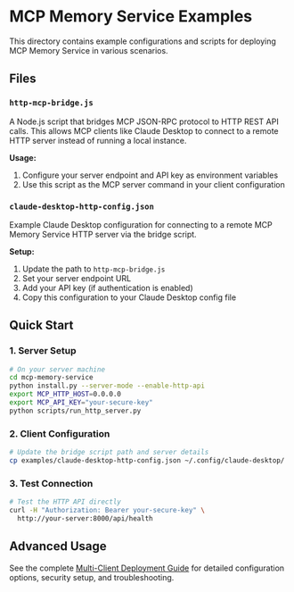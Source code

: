 # MCP Memory Service Examples

This directory contains example configurations and scripts for deploying MCP Memory Service in various scenarios.

## Files

### `http-mcp-bridge.js`
A Node.js script that bridges MCP JSON-RPC protocol to HTTP REST API calls. This allows MCP clients like Claude Desktop to connect to a remote HTTP server instead of running a local instance.

**Usage:**
1. Configure your server endpoint and API key as environment variables
2. Use this script as the MCP server command in your client configuration

### `claude-desktop-http-config.json`
Example Claude Desktop configuration for connecting to a remote MCP Memory Service HTTP server via the bridge script.

**Setup:**
1. Update the path to `http-mcp-bridge.js`
2. Set your server endpoint URL
3. Add your API key (if authentication is enabled)
4. Copy this configuration to your Claude Desktop config file

## Quick Start

### 1. Server Setup
```bash
# On your server machine
cd mcp-memory-service
python install.py --server-mode --enable-http-api
export MCP_HTTP_HOST=0.0.0.0
export MCP_API_KEY="your-secure-key"
python scripts/run_http_server.py
```

### 2. Client Configuration
```bash
# Update the bridge script path and server details
cp examples/claude-desktop-http-config.json ~/.config/claude-desktop/
```

### 3. Test Connection
```bash
# Test the HTTP API directly
curl -H "Authorization: Bearer your-secure-key" \
  http://your-server:8000/api/health
```

## Advanced Usage

See the complete [Multi-Client Deployment Guide](../docs/MULTI_CLIENT_DEPLOYMENT.md) for detailed configuration options, security setup, and troubleshooting.
